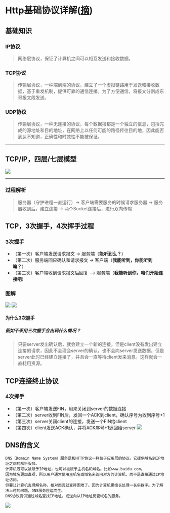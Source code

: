 # Http基础协议详解([摘](https://www.jianshu.com/p/7573cc22fdb7))

## 基础知识
### IP协议
>网络层协议，保证了计算机之间可以相互发送和接收数据。
### TCP协议
>传输层协议，一种端到端的协议，建立了一个虚拟链路用于发送和接收数据，基于重发机制，提供可靠的通信连接。为了方便通信，将报文分割成东哥报文段发送。
### UDP协议
>传输层协议，一种无连接的协议，每个数据报都是一个独立的信息，包括完成的源地址和目的地址，在网络上以任何可能的路径传往目的地，因此能否到达不知道，正确性和时效性不能被保证。
*** 
## TCP/IP，四层/七层模型
![](http://p3.pstatp.com/large/40390000406ff95d429e)
***
### 过程解析
>服务器（守护进程一直运行）-> 客户端需要服务的时候请求服务器 -> 服务器收到后，建立连接 -> 两个Socket连接后，进行双向传输

## TCP，3次握手，4次挥手过程
### 3次握手
* （第一次）客户端发送请求报文 -> 服务端（**能听到么？**）
* （第二次）服务端回应确认和请求报文 -> 客户端（**我能听到，你能听到嘛？**）
* （第三次）客户端收到请求报文后回复 —> 服务端（**我能听到你，咱们开始连接吧**）
### 图解
![](https://upload-images.jianshu.io/upload_images/9821298-e2a63a7ef8dcb0ad.png?imageMogr2/auto-orient/strip%7CimageView2/2/w/551/format/webp)
![](http://p9.pstatp.com/large/403d000012004c8f42e0)
#### 为什么3次握手
##### 假如不采用三次握手会出现什么情况？
>只要server发出确认后，就会建立一个新的连接。但是client没有发出建立连接的请求，因此不会理会server的确认，也不会向server发送数据。但是server此时已经建立连接了，并且会一直等待client发来消息。这样就会一直耗用资源。
## TCP连接终止协议
### 4次挥手
* （第一次）客户端发送FIN，用来关闭到server的数据连接
* （第二次）server收到FIN后，发回一个ACK到client，确认序号为收到序号+1
* （第三次）server关闭client的连接，发送一个FIN给client
* （第四次）client发送ACK确认，并将ACK序号+1返回给server
![](https://ss1.baidu.com/6ONXsjip0QIZ8tyhnq/it/u=2093785618,4182910024&fm=173&app=25&f=JPEG?w=590&h=402&s=05B0ED333D1B40CA0E6921D2000050B3)
## DNS的含义
```
DNS（Domain Name System）服务是和HTTP协议一样位于应用层的协议。它提供域名到IP地址之间的解析服务。
计算机既可以被赋予IP地址，也可以被赋予主机名和域名。比如www.baidu.com。
因为域名更加直观，所以用户通常使用主机名或域名来访问对方的计算机，而不是直接通过IP地址访问。
但要让计算机去理解名称，相对而言就变得困难了。因为计算机更擅长处理一长串数字。为了解决上述的问题，DNS服务应运而生。
DNS协议提供通过域名查找IP地址，或逆向从IP地址反查域名的服务。
```
![](http://p3.pstatp.com/large/40380002aab0610a1c07)
